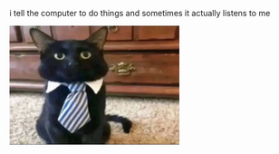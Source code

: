 i tell the computer to do things and sometimes it actually listens to me
<!--START_SECTION:update_image-->
<img src=https://raw.githubusercontent.com/sneakykestrel/sneakykestrel/main/.github/images/business.png height="" width="300" align=left alt=kitty />
<!--END_SECTION:update_image-->

